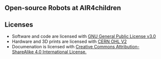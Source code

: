 Open-source Robots at AIR4children
---





## Licenses
* Software and code are licensed with [GNU General Public License v3.0 ](https://www.gnu.org/licenses/gpl-3.0.en.html)
* Hardware and 3D prints are licensed with [CERN OHL V2](https://ohwr.org/cernohl)
* Documenation is licensed with [Creative Commons Attribution-ShareAlike 4.0 International License.](https://creativecommons.org/licenses/by-sa/4.0/)

